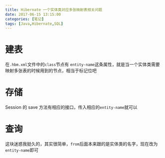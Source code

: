 ```yaml
---
title: Hibernate 一个实体类对应多张映射表相关问题
date: 2017-06-15 13:15:00
categories: [笔记] 
tags: [Java,Hibernate,SQL]
---
```


# 建表

在`.hbm.xml`文件中的`class`节点有 `entity-name`这条属性，就是当一个实体类需要映射多张表的时候用到的节点，相当于标记位吧

# 存储

Session 的 save 方法有相应的接口，传入相应的`entity-name`就可以

# 查询

这块迷惑我挺久的，其实很简单，`from`后面本来跟的是实体类的名字，现在改为`entity-name`即可